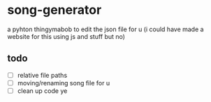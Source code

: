 # song-generator
a pyhton thingymabob to edit the json file for u (i could have made a website for this using js and stuff but no)

## todo

- [ ] relative file paths
- [ ] moving/renaming song file for u
- [ ] clean up code ye
